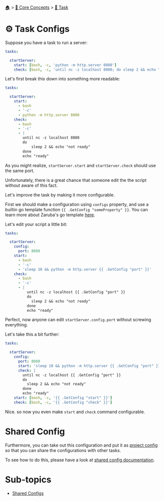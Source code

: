 <!--startTocHeader-->
[🏠](../../../README.md) > [🧠 Core Concepts](../../README.md) > [🔨 Task](../README.md)
# ⚙️ Task Configs
<!--endTocHeader-->


Suppose you have a task to run a server:

```yaml
tasks:

  startServer:
    start: [bash, -c, 'python -m http.server 8080']
    check: [bash, -c, 'until nc -z localhost 8080; do sleep 2 && echo "not ready"; done && echo "ready"']
```

Let's first break this down into something more readable:

```yaml
tasks:

  startServer:
    start:
      - bash
      - '-c'
      - python -m http.server 8080
    check:
      - bash
      - '-c'
      - |
        until nc -z localhost 8080
        do 
            sleep 2 && echo "not ready"
        done
        echo "ready"
```

As you might realize, `startServer.start` and `startServer.check` should use the same port.

Unfortunately, there is a great chance that someone edit the the script without aware of this fact.

Let's improve the task by making it more configurable.

First we should make a configuration using `configs` property, and use a builtin go template function `{{ .GetConfig "someProperty" }}`. You can learn more about Zaruba's go template [here](../../using-go-template.md).

Let's edit your script a little bit:

```yaml
tasks:

  startServer:
    config:
      port: 8080
    start:
      - bash
      - '-c'
      - 'sleep 10 && python -m http.server {{ .GetConfig "port" }}'
    check:
      - bash
      - '-c'
      - |
          until nc -z localhost {{ .GetConfig "port" }}
          do 
            sleep 2 && echo "not ready"
          done
          echo "ready"
```

Perfect, now anyone can edit `startServer.config.port` without screwing everything.

Let's take this a bit further:

```yaml
tasks:

  startServer:
    config:
      port: 8080
      start: 'sleep 10 && python -m http.server {{ .GetConfig "port" }}'
      check: | 
        until nc -z localhost {{ .GetConfig "port" }}
        do 
          sleep 2 && echo "not ready"
        done
        echo "ready"
    start: [bash, -c, '{{ .GetConfig "start" }}']
    check: [bash, -c, '{{ .GetConfig "check" }}']
```

Nice. so now you even make `start` and `check` command configurable.

# Shared Config

Furthermore, you can take out this configuration and put it as [project config](../../project-configs.md) so that you can share the configurations with other tasks.

To see how to do this, please have a look at [shared config documentation](./shared-configs.md).


<!--startTocSubTopic-->
# Sub-topics
* [Shared Configs](shared-configs.md)
<!--endTocSubTopic-->